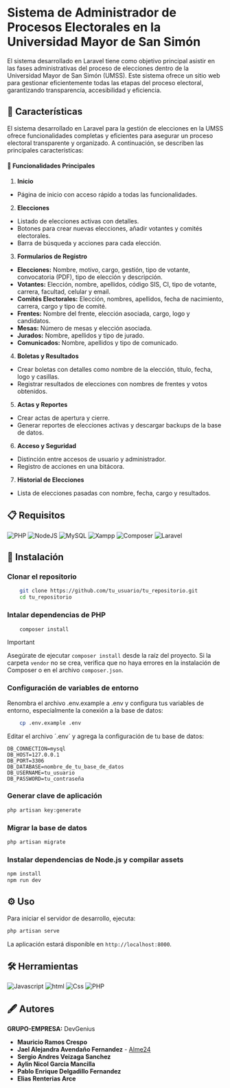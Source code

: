 
# Sistema de Administrador de Procesos Electorales en la Universidad Mayor de San Simón 

El sistema desarrollado en Laravel tiene como objetivo principal asistir en las fases administrativas del proceso de elecciones dentro de la Universidad Mayor de San Simón (UMSS). Este sistema ofrece un sitio web para gestionar eficientemente todas las etapas del proceso electoral, garantizando transparencia, accesibilidad y eficiencia. 


## 📝 Características

El sistema desarrollado en Laravel para la gestión de elecciones en la UMSS ofrece funcionalidades completas y eficientes para asegurar un proceso electoral transparente y organizado. A continuación, se describen las principales características:

#### 🔎 Funcionalidades Principales

1. **Inicio**
* Página de inicio con acceso rápido a todas las funcionalidades.

2. **Elecciones**
* Listado de elecciones activas con detalles.
* Botones para crear nuevas elecciones, añadir votantes y comités electorales.
* Barra de búsqueda y acciones para cada elección.

3. **Formularios de Registro**
* **Elecciones:** Nombre, motivo, cargo, gestión, tipo de votante, convocatoria (PDF), tipo de elección y descripción.
* **Votantes:** Elección, nombre, apellidos, código SIS, CI, tipo de votante, carrera, facultad, celular y email.
* **Comités Electorales:** Elección, nombres, apellidos, fecha de nacimiento, carrera, cargo y tipo de comité.
* **Frentes:** Nombre del frente, elección asociada, cargo, logo y candidatos.
* **Mesas:** Número de mesas y elección asociada.
* **Jurados:** Nombre, apellidos y tipo de jurado.
* **Comunicados:** Nombre, apellidos y tipo de comunicado.

4. **Boletas y Resultados**
* Crear boletas con detalles como nombre de la elección, título, fecha, logo y casillas.
* Registrar resultados de elecciones con nombres de frentes y votos obtenidos.

5. **Actas y Reportes**
* Crear actas de apertura y cierre.
* Generar reportes de elecciones activas y descargar backups de la base de datos.

6. **Acceso y Seguridad**
*  Distinción entre accesos de usuario y administrador.
*  Registro de acciones en una bitácora.

7. **Historial de Elecciones**

*  Lista de elecciones pasadas con nombre, fecha, cargo y resultados.

## 📋 Requisitos

![PHP](https://img.shields.io/badge/php-%23777BB4.svg?style=for-the-badge&logo=php&logoColor=white)
![NodeJS](https://img.shields.io/badge/node.js-6DA55F?style=for-the-badge&logo=node.js&logoColor=white)
![MySQL](https://img.shields.io/badge/mysql-4479A1.svg?style=for-the-badge&logo=mysql&logoColor=white)
![Xampp](https://img.shields.io/badge/Xampp-FF7139?style=for-the-badge&logo=xampp&logoColor=white)
![Composer](https://img.shields.io/badge/Composer-FFFFFF?style=for-the-badge&logo=composer&logoColor=black)
![Laravel](https://img.shields.io/badge/laravel-%23FF2D20.svg?style=for-the-badge&logo=laravel&logoColor=white)

## 🔧 Instalación

### Clonar el repositorio

```bash
    git clone https://github.com/tu_usuario/tu_repositorio.git
    cd tu_repositorio
```
### Intalar dependencias de PHP

```bash
    composer install
```
> [!IMPORTANT]  
> Asegúrate de ejecutar `composer install` desde la raíz del proyecto. Si la carpeta `vendor` no se crea, verifica que no haya errores en la instalación de Composer o en el archivo `composer.json`.

### Configuración de variables de entorno

Renombra el archivo .env.example a .env y configura tus variables de entorno, especialmente la conexión a la base de datos:

```bash
    cp .env.example .env
```

Editar el archivo ´.env´ y agrega la configuración de tu base de datos:

```
DB_CONNECTION=mysql
DB_HOST=127.0.0.1
DB_PORT=3306
DB_DATABASE=nombre_de_tu_base_de_datos
DB_USERNAME=tu_usuario
DB_PASSWORD=tu_contraseña
```

### Generar clave de aplicación

```bash
php artisan key:generate
```

### Migrar la base de datos

```bash
php artisan migrate
```

### Instalar dependencias de Node.js y compilar assets

```bash
npm install
npm run dev
```

## ⚙ Uso

Para iniciar el servidor de desarrollo, ejecuta:

```bash
php artisan serve
```

La aplicación estará disponible en `http://localhost:8000`.

## 🛠 Herramientas
![Javascript](https://img.shields.io/badge/javascript-%23323330.svg?style=for-the-badge&logo=javascript&logoColor=%23F7DF1E)
![html](https://img.shields.io/badge/html5-%23E34F26.svg?style=for-the-badge&logo=html5&logoColor=white)
![Css](https://img.shields.io/badge/css3-%231572B6.svg?style=for-the-badge&logo=css3&logoColor=white)
![PHP](https://img.shields.io/badge/PHP-%23777BB4.svg?style=for-the-badge&logo=php&logoColor=white)

## 🖋 Autores

**GRUPO-EMPRESA:** DevGenius 
* **Mauricio Ramos Crespo** 
* **Jael Alejandra Avendaño Fernandez** - [Alme24](https://github.com/Alme24)
* **Sergio Andres Veizaga Sanchez**
* **Aylin Nicol Garcia Mancilla**
* **Pablo Enrique Delgadillo Fernandez**
* **Elias Renterias Arce**